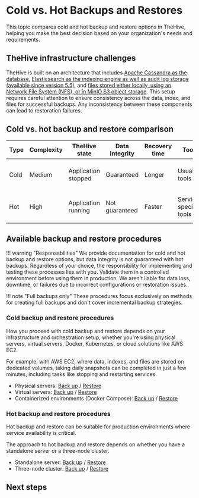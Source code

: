 # Cold vs. Hot Backups and Restores

This topic compares cold and hot backup and restore options in TheHive, helping you make the best decision based on your organization's needs and requirements.

## TheHive infrastructure challenges

TheHive is built on an architecture that includes [Apache Cassandra as the database](../../installation/step-by-step-installation-guide.md#fontawesome-solid-database-apache-cassandra), [Elasticsearch as the indexing engine as well as audit log storage (available since version 5.5)](../../installation/step-by-step-installation-guide.md#fontawesome-solid-list-elasticsearch), and [files stored either locally, using an Network File System (NFS), or in MinIO S3 object storage](../../installation/step-by-step-installation-guide.md#fontawesome-solid-folder-tree-file-storage). This setup requires careful attention to ensure consistency across the data, index, and files for successful backups. Any inconsistency between these components can lead to restoration failures.

## Cold vs. hot backup and restore comparison

| Type | Complexity | TheHive state       | Data integrity | Recovery time | Tools                  | Testing required | Use case |
| -----| ---------- | --------------------| ---------------| --------------| -----------------------| -----------------| --------|
| Cold | Medium     | Application stopped | Guaranteed      | Longer        | Usual tools            | Yes              | Want to ensure data integrity |
| Hot  | High       | Application running | Not guaranteed  | Faster        | Service-specific tools | Yes              | Can't afford any downtime |

## Available backup and restore procedures

!!! warning "Responsabilities"
    We provide documentation for cold and hot backup and restore options, but data integrity is not guaranteed with hot backups. Regardless of your choice, the responsibility for implementing and testing these processes lies with you. Validate them in a controlled environment before using them in production. We aren't liable for data loss, downtime, or failures due to incorrect configurations or restoration issues.

!!! note "Full backups only"
    These procedures focus exclusively on methods for creating full backups and don't cover incremental backup strategies.

### Cold backup and restore procedures

How you proceed with cold backup and restore depends on your infrastructure and orchestration setup, whether you're using physical servers, virtual servers, Docker, Kubernetes, or cloud solutions like AWS EC2.

For example, with AWS EC2, where data, indexes, and files are stored on dedicated volumes, taking daily snapshots can be completed in just a few minutes, including tasks like stopping and restarting services.

* Physical servers: [Back up](./backup/physical-server.md) / [Restore](./restore/physical-server.md)
* Virtual servers: [Back up](./backup/virtual-server.md) / [Restore](./restore/virtual-server.md)
* Containerized environments (Docker Compose): [Back up](./backup/docker-compose.md) / [Restore](./restore/docker-compose.md)

### Hot backup and restore procedures

Hot backup and restore can be suitable for production environments where service availability is critical.

The approach to hot backup and restore depends on whether you have a standalone server or a three-node cluster.

* Standalone server: [Back up](../backup-restore/backup/hot-backup-standalone-server.md) / [Restore](../backup-restore/restore/restore-hot-backup-standalone-server.md)
* Three-node cluster: [Back up](../backup-restore/backup/hot-backup-cluster.md) / [Restore](../backup-restore/restore/restore-hot-backup-cluster.md)

<h2>Next steps</h2>
